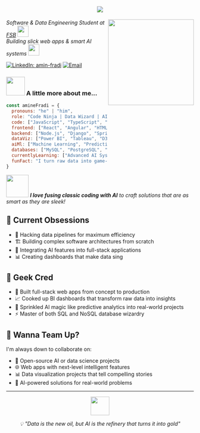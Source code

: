 <h1 align="center">
  <img src="https://readme-typing-svg.herokuapp.com/?lines=Hey!+👋+I'm+Mohamed+Amine+Fradi;Code+Ninja;+Data+Wizard;AI+Enthusiast&center=true&size=20">
</h1>

<img align='right' src="https://media.giphy.com/media/qgQUggAC3Pfv687qPC/giphy.gif" width="230">

<p><em>Software & Data Engineering Student at <a href="https://fsb.ucar.tn/">FSB</a> <img src="https://media.giphy.com/media/fYSnHlufseco8Fh93Z/giphy.gif" width="30"></br>Building slick web apps & smart AI systems <img src="https://media.giphy.com/media/WUlplcMpOCEmTGBtBW/giphy.gif" width="30"> 
</em></p>

[![LinkedIn: amin-fradi](https://img.shields.io/badge/-amin--fradi-blue?style=flat-square&logo=Linkedin&logoColor=white&link=https://linkedin.com/in/amin-fradi/)](https://linkedin.com/in/amin-fradi/)
[![Email](https://img.shields.io/badge/-mohamedamine.fradi@fsb.ucar.tn-red?style=flat-square&logo=gmail&logoColor=white&link=mailto:mohamedamine.fradi@fsb.ucar.tn)](mailto:mohamedamine.fradi@fsb.ucar.tn)

### <img src="https://media.giphy.com/media/VgCDAzcKvsR6OM0uWg/giphy.gif" width="50"> A little more about me...  

```javascript
const amineFradi = {
  pronouns: "he" | "him",
  role: "Code Ninja | Data Wizard | AI Enthusiast",
  code: ["JavaScript", "TypeScript", "Python", "Java", "SQL", "NoSQL"],
  frontend: ["React", "Angular", "HTML5", "CSS3"],
  backend: ["Node.js", "Django", "Spring Boot", "RESTful APIs"],
  dataViz: ["Power BI", "Tableau", "D3.js"],
  aiMl: ["Machine Learning", "Predictive Analytics", "Data Pipelines"],
  databases: ["MySQL", "PostgreSQL", "MongoDB", "Redis"],
  currentlyLearning: ["Advanced AI Systems", "Complex Software Architecture"],
  funFact: "I turn raw data into game-changing solutions ⚡"
}
```

<img src="https://media.giphy.com/media/LnQjpWaON8nhr21vNW/giphy.gif" width="60"> <em><b>I love fusing classic coding with AI</b> to craft solutions that are as smart as they are sleek!</em>

## 🧠 Current Obsessions
- 🔧 Hacking data pipelines for maximum efficiency
- 🏗️ Building complex software architectures from scratch
- 🤖 Integrating AI features into full-stack applications
- 📊 Creating dashboards that make data sing

## 💼 Geek Cred
- 🚀 Built full-stack web apps from concept to production
- 📈 Cooked up BI dashboards that transform raw data into insights
- 🧠 Sprinkled AI magic like predictive analytics into real-world projects
- ⚡ Master of both SQL and NoSQL database wizardry

## 🤝 Wanna Team Up?
I'm always down to collaborate on:
- 🔬 Open-source AI or data science projects
- 🌐 Web apps with next-level intelligent features
- 📊 Data visualization projects that tell compelling stories
- 🤖 AI-powered solutions for real-world problems



---
<div align="center">
  <img src="https://media.giphy.com/media/3oKIPnAiaMCws8nOsE/giphy.gif" width="50">
  <p><em>💡 "Data is the new oil, but AI is the refinery that turns it into gold"</em></p>
</div>
